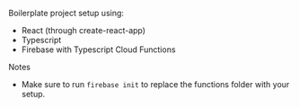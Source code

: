 Boilerplate project setup using:

- React (through create-react-app)
- Typescript
- Firebase with Typescript Cloud Functions

Notes
- Make sure to run `firebase init` to replace the functions folder with your setup.
